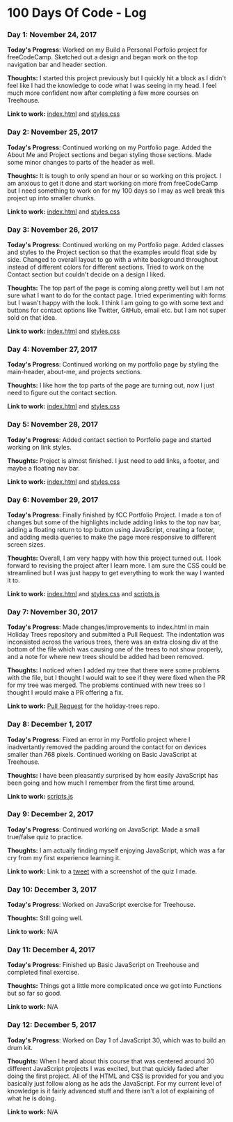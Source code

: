 # 100 Days Of Code - Log

### Day 1: November 24, 2017

**Today's Progress**: Worked on my Build a Personal Porfolio project for freeCodeCamp. Sketched out a design and began work on the top navigation bar and header section.

**Thoughts:** I started this project previously but I quickly hit a block as I didn't feel like I had the knowledge to code what I was seeing in my head. I feel much more confident now after completing a few more courses on Treehouse.

**Link to work:** <a href="https://github.com/LeeVaughn/Portfolio-Project/commit/e9e44a10f5346d30b613f5f5e8b2c0e242c0ae7d">index.html</a> and <a href="https://github.com/LeeVaughn/Portfolio-Project/commit/f5bf835c495d9bf6b517b7e444de2a06ed502265">styles.css</a>

### Day 2: November 25, 2017

**Today's Progress**: Continued working on my Portfolio page. Added the About Me and Project sections and began styling those sections. Made some minor changes to parts of the header as well.

**Thoughts:** It is tough to only spend an hour or so working on this project. I am anxious to get it done and start working on more from freeCodeCamp but I need something to work on for my 100 days so I may as well break this project up into smaller chunks.

**Link to work:** <a href="https://github.com/LeeVaughn/Portfolio-Project/commit/d9b160ea5f3182f7c08d81086a429fed5ee00d56#diff-eacf331f0ffc35d4b482f1d15a887d3b">index.html</a> and <a href="https://github.com/LeeVaughn/Portfolio-Project/commit/62c331308f79aeab2a6f1a9bd1ae736ae309a252">styles.css</a>

### Day 3: November 26, 2017

**Today's Progress**: Continued working on my Portfolio page. Added classes and styles to the Project section so that the examples would float side by side. Changed to overall layout to go with a white background throughout instead of different colors for different sections. Tried to work on the Contact section but couldn't decide on a design I liked.

**Thoughts:** The top part of the page is coming along pretty well but I am not sure what I want to do for the contact page. I tried experimenting with forms but I wasn't happy with the look. I think I am going to go with some text and buttons for contact options like Twitter, GitHub, email etc. but I am not super sold on that idea.

**Link to work:** <a href="https://github.com/LeeVaughn/Portfolio-Project/commit/71ca1bbccc342d045ca7232fd80527cc83e6c6e4#diff-eacf331f0ffc35d4b482f1d15a887d3b">index.html</a> and <a href="https://github.com/LeeVaughn/Portfolio-Project/commit/4f0cd54c76f329f286e1c1d726927603fc93a1d4#diff-4e7bb40584b55a44f4657b188986bff4">styles.css</a>

### Day 4: November 27, 2017

**Today's Progress**: Continued working on my portfolio page by styling the main-header, about-me, and projects sections.

**Thoughts:** I like how the top parts of the page are turning out, now I just need to figure out the contact section.

**Link to work:** <a href="https://github.com/LeeVaughn/Portfolio-Project/commit/616003bc8f0950018f301d917df0858461be93be#diff-eacf331f0ffc35d4b482f1d15a887d3b">index.html</a> and <a href="https://github.com/LeeVaughn/Portfolio-Project/commit/4e4d339311b7c1f51e7e3587c7d83205aa37ff84#diff-4e7bb40584b55a44f4657b188986bff4">styles.css</a>

### Day 5: November 28, 2017

**Today's Progress**: Added contact section to Portfolio page and started working on link styles.

**Thoughts:** Project is almost finished. I just need to add links, a footer, and maybe a floating nav bar.

**Link to work:** <a href="https://github.com/LeeVaughn/Portfolio-Project/commit/8a416b9d64032a98ae72fd2edba2029e3f9fa981#diff-eacf331f0ffc35d4b482f1d15a887d3b">index.html</a> and <a href="https://github.com/LeeVaughn/Portfolio-Project/commit/7318cc8e1576601188c18ca6f6f09c449bfaab85#diff-4e7bb40584b55a44f4657b188986bff4">styles.css</a>

### Day 6: November 29, 2017

**Today's Progress**: Finally finished by fCC Portfolio Project. I made a ton of changes but some of the highlights include adding links to the top nav bar, adding a floating return to top button using JavaScript, creating a footer, and adding media queries to make the page more responsive to different screen sizes.

**Thoughts:** Overall, I am very happy with how this project turned out. I look forward to revising the project after I learn more. I am sure the CSS could be streamlined but I was just happy to get everything to work the way I wanted it to.

**Link to work:** <a href="https://github.com/LeeVaughn/Portfolio-Project/commit/7a1a382ccea488e8bdfe4b8c823f949c9689e65c#diff-eacf331f0ffc35d4b482f1d15a887d3b">index.html</a> and <a href="https://github.com/LeeVaughn/Portfolio-Project/commit/72d5e574def074cbb45e1197598593889b4bce45#diff-4e7bb40584b55a44f4657b188986bff4">styles.css</a> and <a href="https://github.com/LeeVaughn/Portfolio-Project/commit/05d6463e746691506539afd3eab0fbcfcfdeb0c7#diff-db8f629adc6c4c33f29613cfb71a6038">scripts.js</a>

### Day 7: November 30, 2017

**Today's Progress**: Made changes/improvements to index.html in main Holiday Trees repository and submitted a Pull Request. The indentation was inconsisted across the various trees, there was an extra closing div at the bottom of the file which was causing one of the trees to not show properly, and a note for where new trees should be added had been removed.

**Thoughts:** I noticed when I added my tree that there were some problems with the file, but I thought I would wait to see if they were fixed when the PR for my tree was merged. The problems continued with new trees so I thought I would make a PR offering a fix.

**Link to work:** <a href="https://github.com/mkmckenzie/holiday-trees/pull/10">Pull Request</a> for the holiday-trees repo.

### Day 8: December 1, 2017

**Today's Progress**: Fixed an error in my Portfolio project where I inadvertantly removed the padding around the contact for on devices smaller than 768 pixels. Continued working on Basic JavaScript at Treehouse.

**Thoughts:** I have been pleasantly surprised by how easily JavaScript has been going and how much I remember from the first time around.

**Link to work:** <a href="https://github.com/LeeVaughn/Portfolio-Project/commit/e9f1404cd358107edcdc2570eea8f62395245aac#diff-4e7bb40584b55a44f4657b188986bff4">scripts.js</a>

### Day 9: December 2, 2017

**Today's Progress**: Continued working on JavaScript. Made a small true/false quiz to practice.

**Thoughts:** I am actually finding myself enjoying JavaScript, which was a far cry from my first experience learning it.

**Link to work:** Link to a <a href="https://twitter.com/DLVProgramming/status/937192149644230656">tweet</a> with a screenshot of the quiz I made.

### Day 10: December 3, 2017

**Today's Progress**: Worked on JavaScript exercise for Treehouse.

**Thoughts:** Still going well.

**Link to work:** N/A

### Day 11: December 4, 2017

**Today's Progress**: Finished up Basic JavaScript on Treehouse and completed final exercise.

**Thoughts:** Things got a little more complicated once we got into Functions but so far so good.

**Link to work:** N/A

### Day 12: December 5, 2017

**Today's Progress**: Worked on Day 1 of JavaScript 30, which was to build an drum kit.

**Thoughts:** When I heard about this course that was centered around 30 different JavaScript projects I was excited, but that quickly faded after doing the first project. All of the HTML and CSS is provided for you and you basically just follow along as he ads the JavaScript. For my current level of knowledge is it fairly advanced stuff and there isn't a lot of explaining of what he is doing. 

**Link to work:** N/A
